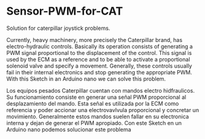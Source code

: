# Sensor-PWM-for-CAT
Solution for caterpillar joystick problems.

Currently, heavy machinery, more precisely the Caterpillar brand, has electro-hydraulic controls. Basically its operation consists of generating a PWM signal proportional to the displacement of the control. This signal is used by the ECM as a reference and to be able to activate a proportional solenoid valve and specify a movement.
Generally, these controls usually fail in their internal electronics and stop generating the appropriate PWM. With this Sketch in an Arduino nano we can solve this problem.

Los equipos pesados Caterpillar cuentan con mandos electro hidfraulicos. Su funcionamiento consiste en generar una señal PWM proporcional al desplazamiento del mando. Esta señal es utilizada  por la ECM  como referencia y poder accionar una electrovavlvula proporcional y concretar un movimiento.
Generalmente estos mandos suelen fallar en su electronica interna y dejan de generar el PWM apropiado. Con este Sketch en un Arduino nano podemos solucionar este problema     
